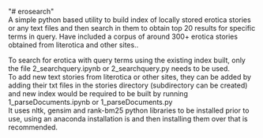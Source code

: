 "# erosearch"   
A simple python based utility to build index of locally stored erotica stories or any text files and then search in them to obtain top 20 results for specific terms in query. Have included a corpus of around 300+ erotica stories obtained from literotica and other sites..  

To search for erotica with query terms using the existing index built, only the file 2_searchquery.ipynb or 2_searchquery.py needs to be used.  
To add new text stories from literotica or other sites, they can be added by adding their txt files in the stories directory (subdirectory can be created) and new index would be required to be built by running 1_parseDocuments.ipynb or 1_parseDocuments.py  
It uses nltk, gensim and rank-bm25 python libraries to be installed prior to use, using an anaconda installation is and then installing them over that is recommended.  